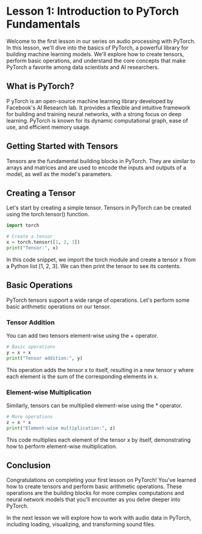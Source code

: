 # Lesson 1: Introduction to PyTorch Fundamentals

Welcome to the first lesson in our series on audio processing with PyTorch. In this lesson, we'll dive into the basics of PyTorch, a powerful library for building machine learning models. We'll explore how to create tensors, perform basic operations, and understand the core concepts that make PyTorch a favorite among data scientists and AI researchers.

## What is PyTorch?
P
yTorch is an open-source machine learning library developed by Facebook's AI Research lab. It provides a flexible and intuitive framework for building and training neural networks, with a strong focus on deep learning. PyTorch is known for its dynamic computational graph, ease of use, and efficient memory usage.

## Getting Started with Tensors
Tensors are the fundamental building blocks in PyTorch. They are similar to arrays and matrices and are used to encode the inputs and outputs of a model, as well as the model's parameters.

## Creating a Tensor
Let's start by creating a simple tensor. Tensors in PyTorch can be created using the torch.tensor() function.

```py
import torch

# Create a tensor
x = torch.tensor([1, 2, 3])
print("Tensor:", x)
```

In this code snippet, we import the torch module and create a tensor x from a Python list [1, 2, 3]. We can then print the tensor to see its contents.

## Basic Operations

PyTorch tensors support a wide range of operations. Let's perform some basic arithmetic operations on our tensor.

### Tensor Addition

You can add two tensors element-wise using the + operator.

```py
# Basic operations
y = x + x
print("Tensor addition:", y)
```

This operation adds the tensor x to itself, resulting in a new tensor y where each element is the sum of the corresponding elements in x.

### Element-wise Multiplication
Similarly, tensors can be multiplied element-wise using the * operator.

```py
# More operations
z = x * x
print("Element-wise multiplication:", z)
```

This code multiplies each element of the tensor x by itself, demonstrating how to perform element-wise multiplication.

## Conclusion
Congratulations on completing your first lesson on PyTorch! You've learned how to create tensors and perform basic arithmetic operations. These operations are the building blocks for more complex computations and neural network models that you'll encounter as you delve deeper into PyTorch.

In the next lesson we will explore how to work with audio data in PyTorch, including loading, visualizing, and transforming sound files.

